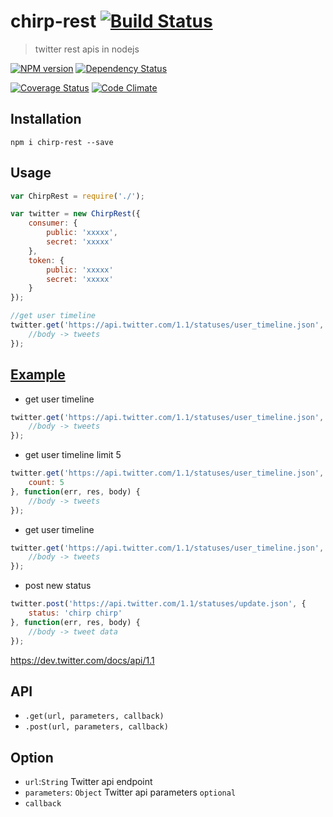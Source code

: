 chirp-rest [![Build Status](https://travis-ci.org/ddo/chirp-rest.svg)](https://travis-ci.org/ddo/chirp-rest)
==============

> twitter rest apis in nodejs

[![NPM version](https://badge.fury.io/js/chirp-rest.png)](http://badge.fury.io/js/chirp-rest)
[![Dependency Status](https://david-dm.org/ddo/chirp-rest.png?theme=shields.io)](https://david-dm.org/ddo/chirp-rest)

[![Coverage Status](https://coveralls.io/repos/ddo/chirp-rest/badge.png?branch=master)](https://coveralls.io/r/ddo/chirp-rest?branch=master)
[![Code Climate](https://codeclimate.com/github/ddo/chirp-rest.png)](https://codeclimate.com/github/ddo/chirp-rest)

## Installation

```
npm i chirp-rest --save
```

## Usage

```js
var ChirpRest = require('./');

var twitter = new ChirpRest({
    consumer: {
        public: 'xxxxx',
        secret: 'xxxxx'
    },
    token: {
        public: 'xxxxx'
        secret: 'xxxxx'
    }
});

//get user timeline
twitter.get('https://api.twitter.com/1.1/statuses/user_timeline.json', function(err, res, body) {
    //body -> tweets
});
```

## [Example](/example.js)

* get user timeline

```js
twitter.get('https://api.twitter.com/1.1/statuses/user_timeline.json', function(err, res, body) {
    //body -> tweets
});
```

* get user timeline limit 5

```js
twitter.get('https://api.twitter.com/1.1/statuses/user_timeline.json', {
    count: 5
}, function(err, res, body) {
    //body -> tweets
});
```

* get user timeline

```js
twitter.get('https://api.twitter.com/1.1/statuses/user_timeline.json', function(err, res, body) {
    //body -> tweets
});
```

* post new status

```js
twitter.post('https://api.twitter.com/1.1/statuses/update.json', {
    status: 'chirp chirp'
}, function(err, res, body) {
    //body -> tweet data
});
```

https://dev.twitter.com/docs/api/1.1

## API

* ``.get(url, parameters, callback)``
* ``.post(url, parameters, callback)``

## Option

* ``url``:``String`` Twitter api endpoint
* ``parameters``: ``Object`` Twitter api parameters ``optional``
* ``callback``
